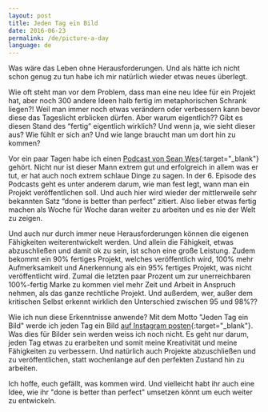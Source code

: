```yaml
---
layout: post
title: Jeden Tag ein Bild
date: 2016-06-23
permalink: /de/picture-a-day
language: de
---
```


Was wäre das Leben ohne Herausforderungen. Und als hätte ich nicht schon genug zu tun habe ich mir natürlich wieder etwas neues überlegt.

Wie oft steht man vor dem Problem, dass man eine neu Idee für ein Projekt hat, aber noch 300 andere Ideen halb fertig im metaphorischen Schrank liegen?! Weil man immer noch etwas verändern oder verbessern kann bevor diese das Tageslicht erblicken dürfen. Aber warum eigentlich?? Gibt es diesen Stand des “fertig” eigentlich wirklich? Und wenn ja, wie sieht dieser aus? Wie fühlt er sich an? Und wie lange braucht man um dort hin zu kommen?

Vor ein paar Tagen habe ich einen [Podcast von Sean Wes](https://seanwes.com/podcast/){:target="_blank"} gehört. Nicht nur ist dieser Mann extrem gut und erfolgreich in allem was er tut, er hat auch noch extrem schlaue Dinge zu sagen. In der 6. Episode des Podcasts geht es unter anderem darum, wie man fest legt, wann man ein Projekt veröffentlichen soll. Und auch hier wird wieder der mittlerweile sehr bekannten Satz “done is better than perfect” zitiert. Also lieber etwas fertig machen als Woche für Woche daran weiter zu arbeiten und es nie der Welt zu zeigen. 

Und auch nur durch immer neue Herausforderungen können die eigenen Fähigkeiten weiterentwickelt werden. Und allein die Fähigkeit, etwas abzuschließen und damit ok zu sein, ist schon eine große Leistung. Zudem bekommt ein 90% fertiges Projekt, welches veröffentlich wird, 100% mehr Aufmerksamkeit und Anerkennung als ein 95% fertiges Projekt, was nicht veröffentlicht wird. Zumal die letzten paar Prozent um zur unerreichbaren 100%-fertig Marke zu kommen viel mehr Zeit und Arbeit in Anspruch nehmen, als das ganze rechtliche Projekt. Und außerdem, wer, außer dem kritischen Selbst erkennt wirklich den Unterschied zwischen 95 und 98%??

Wie ich nun diese Erkenntnisse anwende? Mit dem Motto "Jeden Tag ein Bild" werde ich jeden Tag ein Bild [auf Instagram posten](https://www.instagram.com/verena_von_o/){:target="_blank"}. Was dies für Bilder sein werden weiss ich noch nicht. Es geht nur darum, jeden Tag etwas zu erarbeiten und somit meine Kreativität und meine Fähigkeiten zu verbessern. Und natürlich auch Projekte abzuschließen und zu veröffentlichen, statt wochenlange auf den perfekten Zustand hin zu arbeiten.

Ich hoffe, euch gefällt, was kommen wird. Und vielleicht habt ihr auch eine Idee, wie ihr "done is better than perfect" umsetzen könnt um euch weiter zu entwickeln.